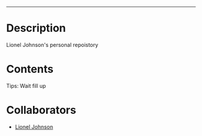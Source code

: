 
---

# Description

Lionel Johnson's personal repoistory

# Contents

Tips: Wait fill up

# Collaborators

- [Lionel Johnson](https://github.com/PrettiestFairy)
